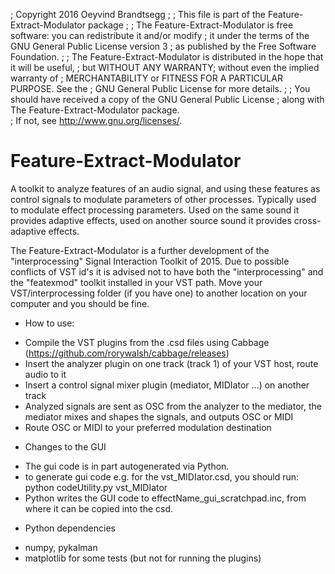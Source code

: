;    Copyright 2016 Oeyvind Brandtsegg 
;
;    This file is part of the Feature-Extract-Modulator package
;
;    The Feature-Extract-Modulator is free software: you can redistribute it and/or modify
;    it under the terms of the GNU General Public License version 3 
;    as published by the Free Software Foundation.
;
;    The Feature-Extract-Modulator is distributed in the hope that it will be useful,
;    but WITHOUT ANY WARRANTY; without even the implied warranty of
;    MERCHANTABILITY or FITNESS FOR A PARTICULAR PURPOSE.  See the
;    GNU General Public License for more details.
;
;    You should have received a copy of the GNU General Public License
;    along with The Feature-Extract-Modulator package.  
;    If not, see <http://www.gnu.org/licenses/>.

# Feature-Extract-Modulator
A toolkit to analyze features of an audio signal, and using these features as control signals to modulate parameters of other processes.
Typically used to modulate effect processing parameters. Used on the same sound it provides adaptive effects, used on another source sound it provides cross-adaptive effects.

The Feature-Extract-Modulator is a further development of the "interprocessing" Signal Interaction Toolkit of 2015. 
Due to possible conflicts of VST id's it is advised not to have both the "interprocessing" and the "featexmod" toolkit installed in your VST path.
Move your VST/interprocessing folder (if you have one) to another location on your computer and you should be fine.


* How to use:
- Compile the VST plugins from the .csd files using Cabbage (https://github.com/rorywalsh/cabbage/releases)
- Insert the analyzer plugin on one track (track 1) of your VST host, route audio to it
- Insert a control signal mixer plugin (mediator, MIDIator ...) on another track
- Analyzed signals are sent as OSC from the analyzer to the mediator, the mediator mixes and shapes the signals, and outputs OSC or MIDI
- Route OSC or MIDI to your preferred modulation destination

* Changes to the GUI
- The gui code is in part autogenerated via Python.
- to generate gui code e.g. for the vst_MIDIator.csd, you should run: python codeUtility.py vst_MIDIator
- Python writes the GUI code to effectName_gui_scratchpad.inc, from where it can be copied into the csd. 

* Python dependencies
- numpy, pykalman
- matplotlib for some tests (but not for running the plugins)
